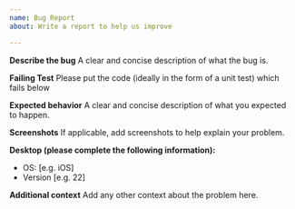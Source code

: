 ```yaml
---
name: Bug Report
about: Write a report to help us improve

---
```


**Describe the bug**
A clear and concise description of what the bug is.

**Failing Test**
Please put the code (ideally in the form of a unit
test) which fails below

**Expected behavior**
A clear and concise description of what you expected to happen.

**Screenshots**
If applicable, add screenshots to help explain your problem.

**Desktop (please complete the following information):**
 - OS: [e.g. iOS]
 - Version [e.g. 22]

**Additional context**
Add any other context about the problem here.
